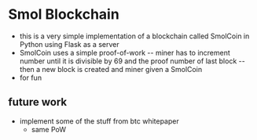 # Smol Blockchain

- this is a very simple implementation of a blockchain called SmolCoin in Python using Flask as a server
- SmolCoin uses a simple proof-of-work 
  -- miner has to increment number until it is divisible by 69 and the proof number of last block
  -- then a new block is created and miner given a SmolCoin
- for fun

## future work
- implement some of the stuff from btc whitepaper
  - same PoW 
